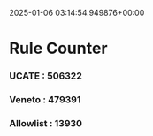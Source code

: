 2025-01-06 03:14:54.949876+00:00
# Rule Counter 
 ### UCATE : 506322

 ### Veneto : 479391

 ### Allowlist : 13930